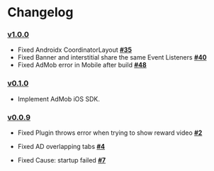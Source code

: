 # Changelog

### [v1.0.0](https://github.com/rahadur/capacitor-admob/tree/v1.0.0)
- Fixed Androidx CoordinatorLayout **[#35](https://github.com/rahadur/capacitor-admob/issues/35)**
- Fixed Banner and interstitial share the same Event Listeners **[#40](https://github.com/rahadur/capacitor-admob/issues/40)**
- Fixed AdMob error in Mobile after build **[#48](https://github.com/rahadur/capacitor-admob/issues/48)**

### [v0.1.0](https://github.com/rahadur/capacitor-admob/tree/v0.1.0)

- Implement AdMob iOS SDK.

### [v0.0.9](https://github.com/rahadur/capacitor-admob/tree/v0.0.9)

- Fixed Plugin throws error when trying to show reward video **[#2](https://github.com/rahadur/capacitor-admob/issues/2)**
- Fixed AD overlapping tabs **[#4](https://github.com/rahadur/capacitor-admob/issues/4)**

- Fixed Cause: startup failed **[#7](https://github.com/rahadur/capacitor-admob/issues/7)**